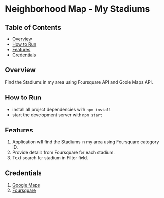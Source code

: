 # Neighborhood Map - My Stadiums

## Table of Contents

* [Overview](#overview)
* [How to Run](#how-to-run)
* [Features](#Features)
* [Credentials](#Credentials)

## Overview

Find the Stadiums in my area using Foursquare API and Goole Maps API.

## How to Run

* install all project dependencies with `npm install`
* start the development server with `npm start`

## Features

1. Application will find the Stadiums in my area using Foursquare category ID.
2. Provide details from Foursquare for each stadium.
3. Text search for stadium in Filter field.

## Credentials

1. [Google Maps](https://maps.google.com)
2. [Foursquare](https://https://foursquare.com)
